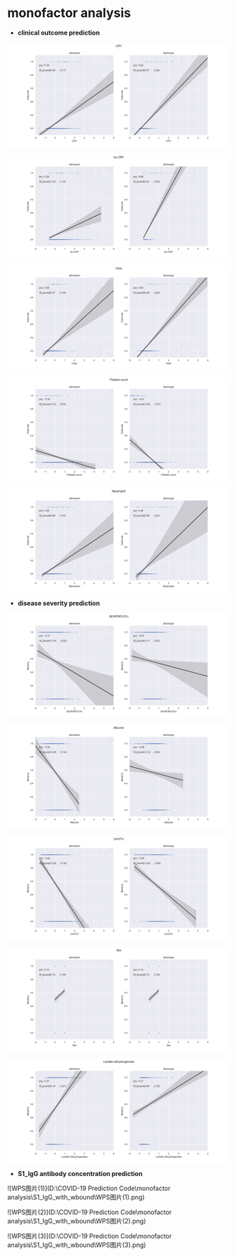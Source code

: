 # monofactor analysis

- **clinical outcome prediction**

![](https://github.com/OmaZio2/covid-19-coding/blob/master/monofactor%20analysis/Outcome_with_wbound/1_LDH.png)

![](https://github.com/OmaZio2/covid-19-coding/blob/master/monofactor%20analysis/Outcome_with_wbound/4_hs-CRP.png)

![](https://github.com/OmaZio2/covid-19-coding/blob/master/monofactor%20analysis/Outcome_with_wbound/3_Urea.png)

![](https://github.com/OmaZio2/covid-19-coding/blob/master/monofactor%20analysis/Outcome_with_wbound/5_Platelet%20count.png)

![](https://github.com/OmaZio2/covid-19-coding/blob/master/monofactor%20analysis/Outcome_with_wbound/2_Neutrophil.png)

- **disease severity prediction**

![](https://github.com/OmaZio2/covid-19-coding/blob/master/monofactor%20analysis/Severity_with_wbound/5_(M%2CMONO)(%25).png)

![](https://github.com/OmaZio2/covid-19-coding/blob/master/monofactor%20analysis/Severity_with_wbound/4_Albumin.png)

![](https://github.com/OmaZio2/covid-19-coding/blob/master/monofactor%20analysis/Severity_with_wbound/3_Lym(%25).png)

![](https://github.com/OmaZio2/covid-19-coding/blob/master/monofactor%20analysis/Severity_with_wbound/1_Sex.png)

![](https://github.com/OmaZio2/covid-19-coding/blob/master/monofactor%20analysis/Severity_with_wbound/6_Lactate%20dehydrogenase.png)

- **S1_IgG antibody concentration prediction**

![WPS图片(1)](D:\COVID-19 Prediction Code\monofactor analysis\S1_IgG_with_wbound\WPS图片(1).png)

![WPS图片(2)](D:\COVID-19 Prediction Code\monofactor analysis\S1_IgG_with_wbound\WPS图片(2).png)

![WPS图片(3)](D:\COVID-19 Prediction Code\monofactor analysis\S1_IgG_with_wbound\WPS图片(3).png)
